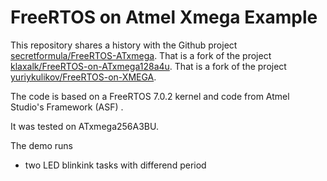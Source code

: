 # FreeRTOS on Atmel Xmega Example

This repository shares a history with the Github project [secretformula/FreeRTOS-ATxmega](https://github.com/secretformula/FreeRTOS-ATxmega).
That is a fork of the project [klaxalk/FreeRTOS-on-ATxmega128a4u](https://github.com/klaxalk/FreeRTOS-on-ATxmega128a4u).
That is a fork of the project [yuriykulikov/FreeRTOS-on-XMEGA](https://github.com/yuriykulikov/FreeRTOS-on-XMEGA).

The code is based on a FreeRTOS 7.0.2 kernel
and code from Atmel Studio's Framework (ASF)
.

It was tested on ATxmega256A3BU.

The demo runs
- two LED blinkink tasks with differend period
